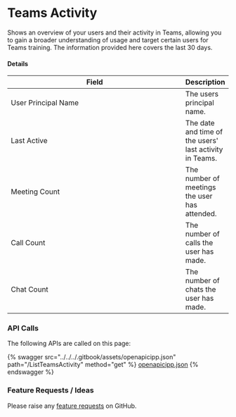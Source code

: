 # Teams Activity

Shows an overview of your users and their activity in Teams, allowing you to gain a broader understanding of usage and target certain users for Teams training. The information provided here covers the last 30 days.

#### Details <a href="#teamsactivity-details" id="teamsactivity-details"></a>

<table><thead><tr><th width="556">Field</th><th>Description</th></tr></thead><tbody><tr><td>User Principal Name</td><td>The users principal name.</td></tr><tr><td>Last Active</td><td>The date and time of the users' last activity in Teams.</td></tr><tr><td>Meeting Count</td><td>The number of meetings the user has attended.</td></tr><tr><td>Call Count</td><td>The number of calls the user has made.</td></tr><tr><td>Chat Count</td><td>The number of chats the user has made.</td></tr></tbody></table>

### API Calls

The following APIs are called on this page:

{% swagger src="../../../.gitbook/assets/openapicipp.json" path="/ListTeamsActivity" method="get" %}
[openapicipp.json](../../../.gitbook/assets/openapicipp.json)
{% endswagger %}

### Feature Requests / Ideas

Please raise any [feature requests](https://github.com/KelvinTegelaar/CIPP/issues/new?assignees=\&labels=enhancement%2Cno-priority\&projects=\&template=feature.yml\&title=%5BFeature+Request%5D%3A+) on GitHub.
